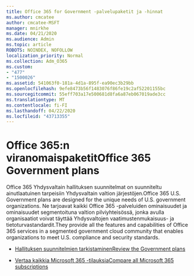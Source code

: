 ```yaml
---
title: Office 365 for Government -palvelupaketit ja -hinnat
ms.author: cmcatee
author: cmcatee-MSFT
manager: mnirkhe
ms.date: 04/21/2020
ms.audience: Admin
ms.topic: article
ROBOTS: NOINDEX, NOFOLLOW
localization_priority: Normal
ms.collection: Adm_O365
ms.custom:
- "477"
- "1500026"
ms.assetid: 541063f0-181a-4d1a-895f-ea90ec3b29bb
ms.openlocfilehash: 9efe8473b56f1483076f86fe19c2af52201155bc
ms.sourcegitcommit: 55eff703a17e500681d8fa6a87eb067019ade3cc
ms.translationtype: MT
ms.contentlocale: fi-FI
ms.lasthandoff: 04/22/2020
ms.locfileid: "43713355"
---
```

# <a name="office-365-government-plans"></a><span data-ttu-id="e0c2b-102">Office 365:n viranomaispaketit</span><span class="sxs-lookup"><span data-stu-id="e0c2b-102">Office 365 Government plans</span></span>

<span data-ttu-id="e0c2b-103">Office 365 Yhdysvaltain hallituksen suunnitelmat on suunniteltu ainutlaatuinen tarpeisiin Yhdysvaltain valtion järjestöjen.</span><span class="sxs-lookup"><span data-stu-id="e0c2b-103">Office 365 U.S. Government plans are designed for the unique needs of U.S. government organizations.</span></span> <span data-ttu-id="e0c2b-104">Ne tarjoavat kaikki Office 365 -palveluiden ominaisuudet ja ominaisuudet segmentoituna valtion pilviyhteisössä, jonka avulla organisaatiot voivat täyttää Yhdysvaltojen vaatimustenmukaisuus- ja tietoturvastandardit.</span><span class="sxs-lookup"><span data-stu-id="e0c2b-104">They provide all the features and capabilities of Office 365 services in a segmented government cloud community that enables organizations to meet U.S. compliance and security standards.</span></span>
  
- [<span data-ttu-id="e0c2b-105">Hallituksen suunnitelmien tarkistaminen</span><span class="sxs-lookup"><span data-stu-id="e0c2b-105">Review the Government plans</span></span>](https://products.office.com/government/compare-office-365-government-plans)

- [<span data-ttu-id="e0c2b-106">Vertaa kaikkia Microsoft 365 -tilauksia</span><span class="sxs-lookup"><span data-stu-id="e0c2b-106">Compare all Microsoft 365 subscriptions</span></span>](https://products.office.com/business/compare-more-office-365-for-business-plans)